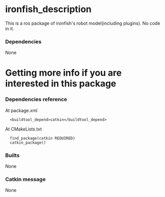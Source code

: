 # ironfish_description
This is a ros package of ironfish's robot model(including plugins). No code in it.

### Dependencies
None
# Getting more info if you are interested in this package
### Dependencies reference
At package.xml
```
  <buildtool_depend>catkin</buildtool_depend>
```
At CMakeLists.txt
```
  find_package(catkin REQUIRED)
  catkin_package()
```

### Builts
None

### Catkin message
None
